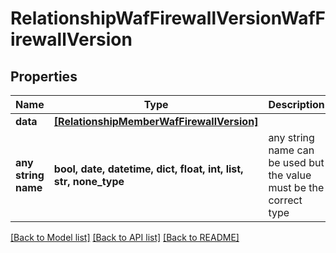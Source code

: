 # RelationshipWafFirewallVersionWafFirewallVersion


## Properties
Name | Type | Description | Notes
------------ | ------------- | ------------- | -------------
**data** | [**[RelationshipMemberWafFirewallVersion]**](RelationshipMemberWafFirewallVersion.md) |  | [optional] 
**any string name** | **bool, date, datetime, dict, float, int, list, str, none_type** | any string name can be used but the value must be the correct type | [optional]

[[Back to Model list]](../README.md#documentation-for-models) [[Back to API list]](../README.md#documentation-for-api-endpoints) [[Back to README]](../README.md)


